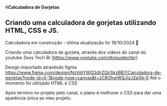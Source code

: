 #**Calculadora de Gorjetas**
## Criando uma calculadora de gorjetas utilizando HTML, CSS e JS. 

Calculadora em construção - útilma atualização foi 18/10/2024 🚧

Criando uma calculadora de gorjeta, através dos vídeos do canal do youtube Zeus Tech Br [https://www.youtube.com/@zeustechbr]

Design importado atravésdo figma https://www.figma.com/design/NzVdjYWQ3dIrZQirSkzBB7/Calculadora-de-gorjetas?node-id=0-1&node-type=canvas&t=zC8OhwWQJjzJ2pGk-0
Até o momento foi utilizado HTML e CSS 

Após termino no projeto pelo canal, o plano é melhorar o CSS para dar uma aparência única ao meu projeto. 
